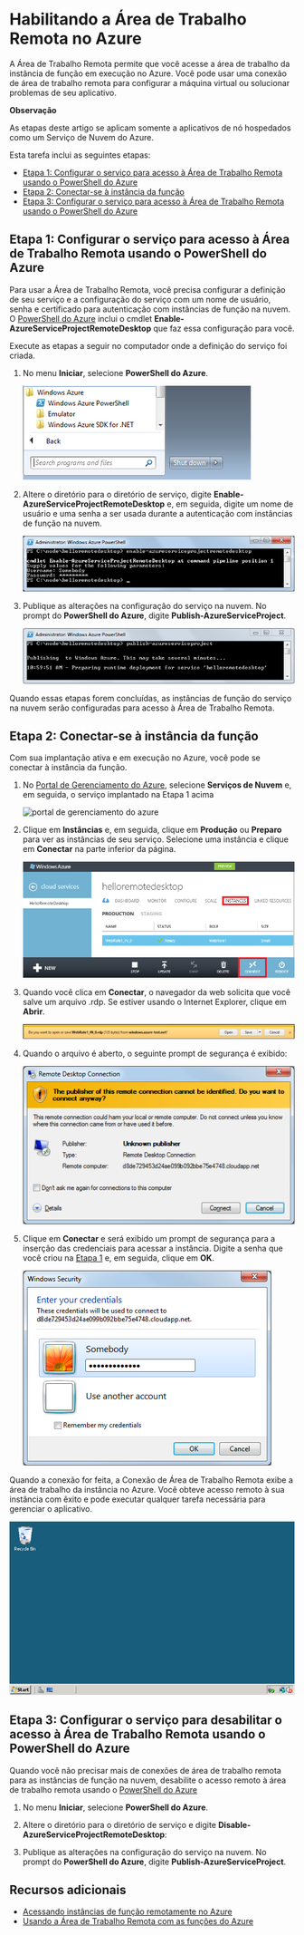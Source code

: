 <properties linkid="dev-node-remotedesktop" urlDisplayName="Enable Remote Desktop" pageTitle="Enable remote desktop for cloud services (Node.js)" metaKeywords="Azure Node.js remote access, Azure Node.js remote connection, Azure Node.js VM access, Azure Node.js virtual machine access" description="Learn how to enable remote-desktop access for the virtual machines hosting your Azure Node.js application. " metaCanonical="" services="cloud-services" documentationCenter="nodejs" title="Enabling Remote Desktop in Azure" authors="larryfr" solutions="" manager="" editor="" />

<tags ms.service="cloud-services" ms.workload="tbd" ms.tgt_pltfrm="na" ms.devlang="nodejs" ms.topic="article" ms.date="09/17/2014" ms.author="larryfr"></tags>

# Habilitando a Área de Trabalho Remota no Azure

A Área de Trabalho Remota permite que você acesse a área de trabalho da instância de função
em execução no Azure. Você pode usar uma conexão de área de trabalho remota
para configurar a máquina virtual ou solucionar problemas de seu
aplicativo.

<div class="dev-callout">
    <b>Observa&ccedil;&atilde;o</b>
    <p>As etapas deste artigo se aplicam somente a aplicativos de n&oacute; hospedados como um Servi&ccedil;o de Nuvem do Azure.</p>
    </div>

Esta tarefa inclui as seguintes etapas:

-   [Etapa 1: Configurar o serviço para acesso à Área de Trabalho Remota usando o PowerShell do Azure][Etapa 1: Configurar o serviço para acesso à Área de Trabalho Remota usando o PowerShell do Azure]
-   [Etapa 2: Conectar-se à instância da função][Etapa 2: Conectar-se à instância da função]
-   [Etapa 3: Configurar o serviço para acesso à Área de Trabalho Remota
    usando o PowerShell do Azure][Etapa 3: Configurar o serviço para acesso à Área de Trabalho Remota
    usando o PowerShell do Azure]

## <a name="step1"> </a>Etapa 1: Configurar o serviço para acesso à Área de Trabalho Remota usando o PowerShell do Azure

Para usar a Área de Trabalho Remota, você precisa configurar a definição de seu serviço e a
configuração do serviço com um nome de usuário, senha e certificado para
autenticação com instâncias de função na nuvem. O [PowerShell do Azure][PowerShell do Azure] inclui o cmdlet **Enable-AzureServiceProjectRemoteDesktop** que
faz essa configuração para você.

Execute as etapas a seguir no computador onde a
definição do serviço foi criada.

1.  No menu **Iniciar**, selecione **PowerShell do Azure**.

    ![Entrada no menu de início do PowerShell do Azure][Entrada no menu de início do PowerShell do Azure]

2.  Altere o diretório para o diretório de serviço, digite
    **Enable-AzureServiceProjectRemoteDesktop** e, em seguida, digite um nome de usuário e
    uma senha a ser usada durante a autenticação com instâncias de função na
    nuvem.

    ![enable-azureserviceprojectremotedesktop][enable-azureserviceprojectremotedesktop]

3.  Publique as alterações na configuração do serviço na nuvem. No prompt do
    **PowerShell do Azure**, digite
    **Publish-AzureServiceProject**.

    ![publish-azureserviceproject][publish-azureserviceproject]

Quando essas etapas forem concluídas, as instâncias de função do serviço
na nuvem serão configuradas para acesso à Área de Trabalho Remota.

## <a name="step2"> </a>Etapa 2: Conectar-se à instância da função

Com sua implantação ativa e em execução no Azure, você pode se conectar
à instância da função.

1.  No [Portal de Gerenciamento do Azure][Portal de Gerenciamento do Azure], selecione **Serviços de Nuvem** e, em seguida, o serviço implantado na Etapa 1 acima

    ![portal de gerenciamento do azure][portal de gerenciamento do azure]

2.  Clique em **Instâncias** e, em seguida, clique em **Produção** ou **Preparo** para ver as instâncias de seu serviço. Selecione uma instância e clique em **Conectar** na parte inferior da página.

    ![A página de instâncias][A página de instâncias]

3.  Quando você clica em **Conectar**, o navegador da web solicita que você salve um
    arquivo .rdp. Se estiver usando o Internet Explorer, clique em **Abrir**.

    ![solicitação para abrir ou salvar o arquivo .rdp][solicitação para abrir ou salvar o arquivo .rdp]

4.  Quando o arquivo é aberto, o seguinte prompt de segurança é exibido:

    ![Prompt de segurança do Windows][Prompt de segurança do Windows]

5.  Clique em **Conectar** e será exibido um prompt de segurança para a inserção
    das credenciais para acessar a instância. Digite a senha que você criou
    na [Etapa 1][Etapa 1: Configurar o serviço para acesso à Área de Trabalho Remota usando o PowerShell do Azure] e, em seguida, clique em **OK**.

    ![prompt de nome de usuário/senha][prompt de nome de usuário/senha]

Quando a conexão for feita, a Conexão de Área de Trabalho Remota exibe a
área de trabalho da instância no Azure. Você obteve
acesso remoto à sua instância com êxito e pode executar qualquer tarefa necessária para
gerenciar o aplicativo.

![Sessão de área de trabalho remota][Sessão de área de trabalho remota]

## <a name="step3"> </a>Etapa 3: Configurar o serviço para desabilitar o acesso à Área de Trabalho Remota usando o PowerShell do Azure

Quando você não precisar mais de conexões de área de trabalho remota para as
instâncias de função na nuvem, desabilite o acesso remoto à área de trabalho remota usando o [PowerShell do Azure][PowerShell do Azure]

1.  No menu **Iniciar**, selecione **PowerShell do Azure**.

2.  Altere o diretório para o diretório de serviço e digite
    **Disable-AzureServiceProjectRemoteDesktop**:

3.  Publique as alterações na configuração do serviço na nuvem. No prompt do
    **PowerShell do Azure**, digite
    **Publish-AzureServiceProject**.

## Recursos adicionais

-   [Acessando instâncias de função remotamente no Azure][Acessando instâncias de função remotamente no Azure]
-   [Usando a Área de Trabalho Remota com as funções do Azure][Usando a Área de Trabalho Remota com as funções do Azure]

  [Etapa 1: Configurar o serviço para acesso à Área de Trabalho Remota usando o PowerShell do Azure]: #step1
  [Etapa 2: Conectar-se à instância da função]: #step2
  [Etapa 3: Configurar o serviço para acesso à Área de Trabalho Remota
  usando o PowerShell do Azure]: #step3
  [PowerShell do Azure]: http://go.microsoft.com/?linkid=9790229&clcid=0x409
  [Entrada no menu de início do PowerShell do Azure]: ./media/cloud-services-nodejs-enable-remote-desktop/azure-powershell-menu.png
  [enable-azureserviceprojectremotedesktop]: ./media/cloud-services-nodejs-enable-remote-desktop/enable-rdp.png
  [publish-azureserviceproject]: ./media/cloud-services-nodejs-enable-remote-desktop/publish-rdp.png
  [Portal de Gerenciamento do Azure]: http://manage.windowsazure.com
  [portal de gerenciamento do azure]: ./media/cloud-services-nodejs-enable-remote-desktop/cloud-services-remote.png
  [A página de instâncias]: ./media/cloud-services-nodejs-enable-remote-desktop/cloud-service-instance.png
  [solicitação para abrir ou salvar o arquivo .rdp]: ./media/cloud-services-nodejs-enable-remote-desktop/rdp-open.png
  [Prompt de segurança do Windows]: ./media/cloud-services-nodejs-enable-remote-desktop/remote-desktop-12.png
  [prompt de nome de usuário/senha]: ./media/cloud-services-nodejs-enable-remote-desktop/remote-desktop-13.png
  [Sessão de área de trabalho remota]: ./media/cloud-services-nodejs-enable-remote-desktop/remote-desktop-14.png
  [Acessando instâncias de função remotamente no Azure]: http://msdn.microsoft.com/pt-BR/library/windowsazure/hh124107.aspx
  [Usando a Área de Trabalho Remota com as funções do Azure]: http://msdn.microsoft.com/pt-BR/library/windowsazure/gg443832.aspx
